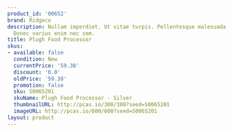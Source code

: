 ```yaml
---
product_id: '00652'
brand: Ridgeco
description: Nullam imperdiet. Ut vitae turpis. Pellentesque malesuada nulla a mi.
  Donec varius enim nec sem.
title: Plugh Food Processor
skus:
- available: false
  condition: New
  currentPrice: '59.38'
  discount: '0.0'
  oldPrice: '59.38'
  promotion: false
  sku: S0065201
  skuName: Plugh Food Processor - Silver
  thumbnailURL: http://pcas.io/300/300?seed=S0065201
  imageURL: http://pcas.io/600/600?seed=S0065201
layout: product
---
```

